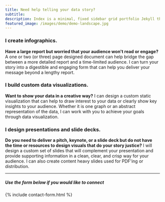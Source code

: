 ```yaml
---
title: Need help telling your data story?
subtitle:
description: Index is a minimal, fixed sidebar grid portfolio Jekyll theme.
featured_image: /images/demo/demo-landscape.jpg
---
```


### I create infographics.
**Have a large report but worried that your audience won't read or engage?** A one or two (or three) page designed document can help bridge the gap between a more detailed report and a time-limited audience. I can turn your story into a digestible and engaging form that can help you deliver your message beyond a lengthy report.


### I build custom data visualizations.
**Want to show your data in a creative way?** I can design a custom static visualization that can help to draw interest to your data or clearly show key insights to your audience. Whether it is one graph or an abstract representation of the data, I can work with you to achieve your goals through data visualization.


### I design presentations and slide decks.
**Do you need to deliver a pitch, keynote, or a slide deck but do not have the time or resources to design visuals that do your story justice?** I will design a custom set of slides that will complement your presentation and provide supporting information in a clean, clear, and crisp way for your audience. I can also create content heavy slides used for PDF'ing or distribution.


---

##### Use the form below if you would like to connect
{% include contact-form.html %}